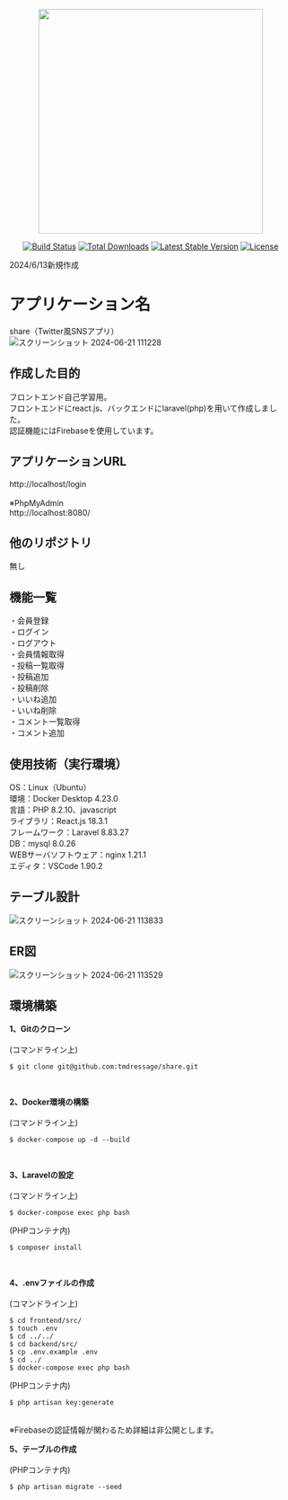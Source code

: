 <p align="center"><a href="https://laravel.com" target="_blank"><img src="https://raw.githubusercontent.com/laravel/art/master/logo-lockup/5%20SVG/2%20CMYK/1%20Full%20Color/laravel-logolockup-cmyk-red.svg" width="400"></a></p>

<p align="center">
<a href="https://travis-ci.org/laravel/framework"><img src="https://travis-ci.org/laravel/framework.svg" alt="Build Status"></a>
<a href="https://packagist.org/packages/laravel/framework"><img src="https://img.shields.io/packagist/dt/laravel/framework" alt="Total Downloads"></a>
<a href="https://packagist.org/packages/laravel/framework"><img src="https://img.shields.io/packagist/v/laravel/framework" alt="Latest Stable Version"></a>
<a href="https://packagist.org/packages/laravel/framework"><img src="https://img.shields.io/packagist/l/laravel/framework" alt="License"></a>
</p>

2024/6/13新規作成
# アプリケーション名
share（Twitter風SNSアプリ）<br>
![スクリーンショット 2024-06-21 111228](https://github.com/tmdressage/share/assets/144135026/a9f344c1-b877-49a5-b43a-1e9d61e865f3)

## 作成した目的
フロントエンド自己学習用。<br>
フロントエンドにreact.js、バックエンドにlaravel(php)を用いて作成しました。<br>
認証機能にはFirebaseを使用しています。<br>
 
## アプリケーションURL
http://localhost/login<br>
<br>
※PhpMyAdmin<br>
http://localhost:8080/

## 他のリポジトリ  
無し

## 機能一覧
・会員登録<br>
・ログイン<br>
・ログアウト<br>
・会員情報取得<br>
・投稿一覧取得<br>
・投稿追加<br>
・投稿削除<br>
・いいね追加<br>
・いいね削除<br>
・コメント一覧取得<br>
・コメント追加<br>
 
## 使用技術（実行環境）
OS：Linux（Ubuntu）<br>
環境：Docker Desktop 4.23.0<br>
言語：PHP 8.2.10、javascript<br>
ライブラリ：React.js 18.3.1<br>
フレームワーク：Laravel 8.83.27<br>
DB：mysql 8.0.26<br>
WEBサーバソフトウェア：nginx 1.21.1<br>
エディタ：VSCode 1.90.2<br>

## テーブル設計
![スクリーンショット 2024-06-21 113833](https://github.com/tmdressage/share/assets/144135026/dc2a5526-d5cc-4f29-a5aa-923962c33ac3)

## ER図
![スクリーンショット 2024-06-21 113529](https://github.com/tmdressage/share/assets/144135026/a910c3b1-24bc-47e6-9918-54c3ad6215c9)

## 環境構築
**1、Gitのクローン**<br>
<br>
(コマンドライン上)<br>
```
$ git clone git@github.com:tmdressage/share.git
```
<br>

**2、Docker環境の構築**<br>
<br>
(コマンドライン上)<br>
```
$ docker-compose up -d --build
```
<br>

**3、Laravelの設定**<br>
<br>
(コマンドライン上)<br>
```
$ docker-compose exec php bash
```
(PHPコンテナ内)<br>
```
$ composer install
```
<br>

**4、.envファイルの作成**<br>
<br>
(コマンドライン上)<br>
```
$ cd frontend/src/
$ touch .env
$ cd ../../
$ cd backend/src/
$ cp .env.example .env
$ cd ../
$ docker-compose exec php bash
```
(PHPコンテナ内)<br>
```
$ php artisan key:generate
```
<br>
※Firebaseの認証情報が関わるため詳細は非公開とします。<br>

**5、テーブルの作成**<br>
<br>
(PHPコンテナ内)<br>
```
$ php artisan migrate --seed
```
<br>

